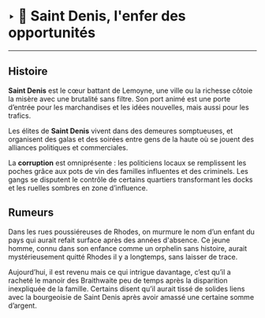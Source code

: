 # ‣ 🎲 Saint Denis, l'enfer des opportunités

---

## Histoire

**Saint Denis** est le cœur battant de Lemoyne, une ville ou la richesse côtoie la misère avec une brutalité sans filtre. Son port animé est une porte d’entrée pour les marchandises et les idées nouvelles, mais aussi pour les trafics. 

Les élites de **Saint Denis** vivent dans des demeures somptueuses, et organisent des galas et des soirées entre gens de la haute où se jouent des alliances politiques et commerciales. 

La **corruption** est omniprésente : les politiciens locaux se remplissent les poches grâce aux pots de vin des familles influentes et des criminels. Les gangs se disputent le contrôle de certains quartiers transformant les docks et les ruelles sombres en zone d’influence. 

 

## Rumeurs

Dans les rues poussiéreuses de Rhodes, on murmure le nom d’un enfant du pays qui aurait refait surface après des années d'absence. Ce jeune homme, connu dans son enfance comme un orphelin sans histoire, aurait mystérieusement quitté Rhodes il y a longtemps, sans laisser de trace.

Aujourd’hui, il est revenu mais ce qui intrigue davantage, c’est qu’il a racheté le manoir des Braithwaite peu de temps après la disparition inexpliquée de la famille. Certains disent qu’il aurait tissé de solides liens avec la bourgeoisie de Saint Denis après avoir amassé une certaine somme d’argent. 
